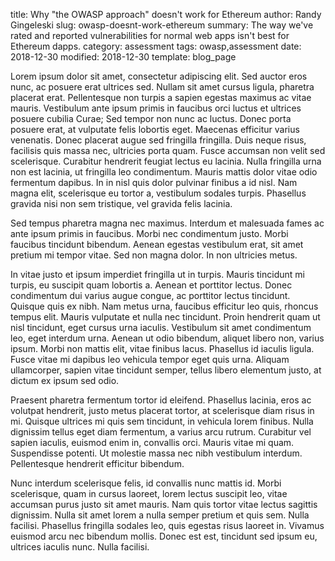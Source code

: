 title: Why "the OWASP approach" doesn't work for Ethereum
author: Randy Gingeleski
slug: owasp-doesnt-work-ethereum
summary: The way we've rated and reported vulnerabilities for normal web apps isn't best for Ethereum dapps.
category: assessment
tags: owasp,assessment
date: 2018-12-30
modified: 2018-12-30
template: blog_page


Lorem ipsum dolor sit amet, consectetur adipiscing elit. Sed auctor eros nunc, ac posuere erat ultrices sed. Nullam sit amet cursus ligula, pharetra placerat erat. Pellentesque non turpis a sapien egestas maximus ac vitae mauris. Vestibulum ante ipsum primis in faucibus orci luctus et ultrices posuere cubilia Curae; Sed tempor non nunc ac luctus. Donec porta posuere erat, at vulputate felis lobortis eget. Maecenas efficitur varius venenatis. Donec placerat augue sed fringilla fringilla. Duis neque risus, facilisis quis massa nec, ultricies porta quam. Fusce accumsan non velit sed scelerisque. Curabitur hendrerit feugiat lectus eu lacinia. Nulla fringilla urna non est lacinia, ut fringilla leo condimentum. Mauris mattis dolor vitae odio fermentum dapibus. In in nisl quis dolor pulvinar finibus a id nisl. Nam magna elit, scelerisque eu tortor a, vestibulum sodales turpis. Phasellus gravida nisi non sem tristique, vel gravida felis lacinia.

Sed tempus pharetra magna nec maximus. Interdum et malesuada fames ac ante ipsum primis in faucibus. Morbi nec condimentum justo. Morbi faucibus tincidunt bibendum. Aenean egestas vestibulum erat, sit amet pretium mi tempor vitae. Sed non magna dolor. In non ultricies metus.

In vitae justo et ipsum imperdiet fringilla ut in turpis. Mauris tincidunt mi turpis, eu suscipit quam lobortis a. Aenean et porttitor lectus. Donec condimentum dui varius augue congue, ac porttitor lectus tincidunt. Quisque quis ex nibh. Nam metus urna, faucibus efficitur leo quis, rhoncus tempus elit. Mauris vulputate et nulla nec tincidunt. Proin hendrerit quam ut nisl tincidunt, eget cursus urna iaculis. Vestibulum sit amet condimentum leo, eget interdum urna. Aenean ut odio bibendum, aliquet libero non, varius ipsum. Morbi non mattis elit, vitae finibus lacus. Phasellus id iaculis ligula. Fusce vitae mi dapibus leo vehicula tempor eget quis urna. Aliquam ullamcorper, sapien vitae tincidunt semper, tellus libero elementum justo, at dictum ex ipsum sed odio.

Praesent pharetra fermentum tortor id eleifend. Phasellus lacinia, eros ac volutpat hendrerit, justo metus placerat tortor, at scelerisque diam risus in mi. Quisque ultrices mi quis sem tincidunt, in vehicula lorem finibus. Nulla dignissim tellus eget diam fermentum, a varius arcu rutrum. Curabitur vel sapien iaculis, euismod enim in, convallis orci. Mauris vitae mi quam. Suspendisse potenti. Ut molestie massa nec nibh vestibulum interdum. Pellentesque hendrerit efficitur bibendum.

Nunc interdum scelerisque felis, id convallis nunc mattis id. Morbi scelerisque, quam in cursus laoreet, lorem lectus suscipit leo, vitae accumsan purus justo sit amet mauris. Nam quis tortor vitae lectus sagittis dignissim. Nulla sit amet lorem a nulla semper pretium et quis sem. Nulla facilisi. Phasellus fringilla sodales leo, quis egestas risus laoreet in. Vivamus euismod arcu nec bibendum mollis. Donec est est, tincidunt sed ipsum eu, ultrices iaculis nunc. Nulla facilisi.

